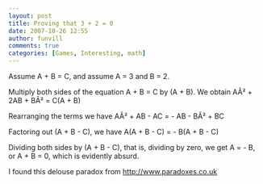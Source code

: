 ```yaml
---
layout: post
title: Proving that 3 + 2 = 0
date: 2007-10-26 12:55
author: funvill
comments: true
categories: [Games, Interesting, math]
---
```

Assume A + B = C, and assume A = 3 and B = 2.

Multiply both sides of the equation A + B = C by (A + B).
We obtain AÂ² + 2AB + BÂ² = C(A + B)

Rearranging the terms we have
AÂ² + AB - AC = - AB - BÂ² + BC

Factoring out (A + B - C), we have
A(A + B - C) = - B(A + B - C)

Dividing both sides by (A + B - C), that is, dividing by zero, we get A = - B, or A + B = 0, which is evidently absurd.

I found this delouse paradox from <a href="http://www.paradoxes.co.uk/#arith2">http://www.paradoxes.co.uk</a>
